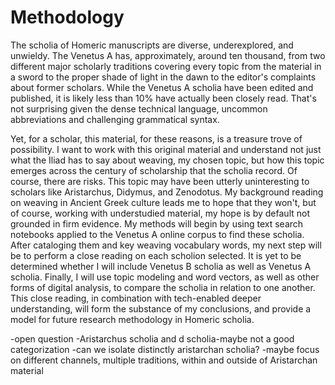 # Methodology
The scholia of Homeric manuscripts are diverse, underexplored, and unwieldy. The Venetus A has, approximately, around ten thousand, from two different major scholarly traditions covering every topic from the material in a sword to the proper shade of light in the dawn to the editor's complaints about former scholars. While the Venetus A scholia have been edited and published, it is likely less than 10% have actually been closely read. That's not surprising given  the dense technical language, uncommon abbreviations and challenging grammatical syntax. 

Yet, for a scholar, this material, for these reasons, is a treasure trove of possibility. I want to work with this original material and understand not just what the Iliad has to say about weaving, my chosen topic, but how this topic emerges across the century of scholarship that the scholia record. Of course, there are risks. This topic may have been utterly uninteresting to scholars like Aristarchus, Didymus, and Zenodotus. My background reading on weaving in Ancient Greek culture leads me to hope that they won't, but of course, working with understudied material, my hope is by default not grounded in firm evidence. My methods will begin by using text search notebooks applied to the Venetus A online corpus to find these scholia. After cataloging them and key weaving vocabulary words, my next step will be to perform a close reading on each scholion selected. It is yet to be determined whether I will include Venetus B scholia as well as Venetus A scholia. Finally, I will use topic modeling and word vectors, as well as other forms of digital analysis, to compare the scholia in relation to one another. This close reading, in combination with tech-enabled deeper understanding, will form the substance of my conclusions, and provide a model for future research methodology in Homeric scholia.

-open question
-Aristarchus scholia and d scholia-maybe not a good categorization
-can we isolate distinctly aristarchan scholia?
-maybe focus on different channels, multiple traditions, within and outside of Aristarchan material
